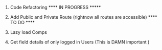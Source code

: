 1. Code Refactoring **** IN PROGRESS *****

2. Add Public and Private Route (rightnow all routes are accessible) **** TO DO ****

3. Lazy load Comps

4. Get field details of only logged in Users (This is DAMN important )
